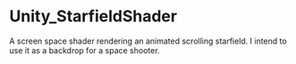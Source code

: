 # Unity_StarfieldShader

A screen space shader rendering an animated scrolling starfield. I intend to use it as a backdrop for a space shooter.
